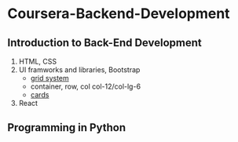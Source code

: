 # Coursera-Backend-Development
## Introduction to Back-End Development
1. HTML, CSS
2. UI framworks and libraries, Bootstrap
   - [grid system](https://getbootstrap.com/docs/4.0/layout/grid/)
   - container, row, col col-12/col-lg-6
   - [cards](https://getbootstrap.com/docs/4.0/components/card/)
3. React
## Programming in Python
